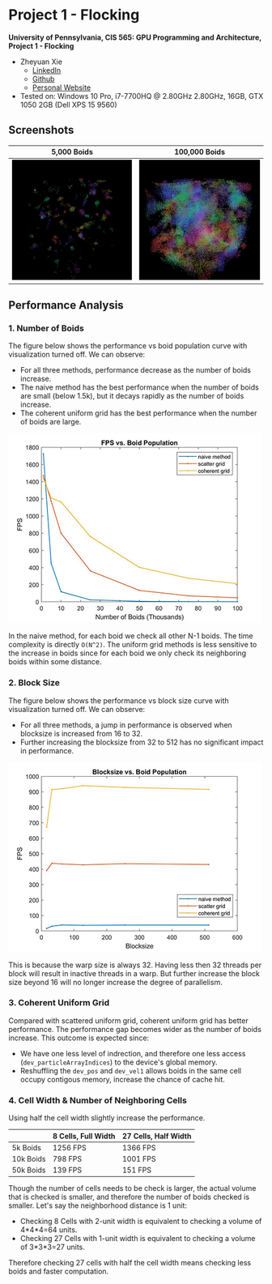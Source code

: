 # Project 1 - Flocking
**University of Pennsylvania, CIS 565: GPU Programming and Architecture, Project 1 - Flocking**

* Zheyuan Xie
  * [LinkedIn](https://www.linkedin.com/in/zheyuan-xie)
  * [Github](https://github.com/ZheyuanXie)
  * [Personal Website](http://errorspace.cn)
* Tested on: Windows 10 Pro, i7-7700HQ @ 2.80GHz 2.80GHz, 16GB, GTX 1050 2GB (Dell XPS 15 9560)

## Screenshots
| 5,000 Boids | 100,000 Boids |
|--|--|
|![Number of boids: 5k](images/5k_compressed.gif) | ![Number of boids: 100k](images/100k_compressed.gif) |

## Performance Analysis
### 1. Number of Boids
The figure below shows the performance vs boid population curve with visualization turned off. We can observe:
 - For all three methods, performance decrease as the number of boids increase. 
 - The naive method has the best performance when the number of boids are small (below 1.5k), but it decays rapidly as the number of boids increase. 
 - The coherent uniform grid has the best performance when the number of boids are large.

 ![](images/population_fps.jpg)

 In the naive method, for each boid we check all other N-1 boids. The time complexity is directly `O(N^2)`. The uniform grid methods is less sensitive to the increase in boids since for each boid we only check its neighboring boids within some distance.

### 2. Block Size
The figure below shows the performance vs block size curve with visualization turned off. We can observe:

 - For all three methods, a jump in performance is observed when blocksize is increased from 16 to 32. 
 - Further increasing the blocksize from 32 to 512 has no significant impact in performance.

 ![](images/blocksize_fps.jpg)
 
 This is because the warp size is always 32. Having less then 32 threads per block will result in inactive threads in a warp. But further increase the block size beyond 16 will no longer increase the degree of parallelism. 



### 3. Coherent Uniform Grid
Compared with scattered uniform grid, coherent uniform grid has better performance. The performance gap becomes wider as the number of boids increase. This outcome is expected since:
 - We have one less level of indrection, and therefore one less access (`dev_particleArrayIndices`) to the device's global memory.
 - Reshuffling the `dev_pos` and `dev_vel1` allows boids in the same cell occupy contigous memory, increase the chance of cache hit.

### 4. Cell Width & Number of Neighboring Cells
Using half the cell width slightly increase the performance.

||8 Cells, Full Width| 27 Cells, Half Width
|--|--|--|
|5k Boids|1256 FPS|1366 FPS|
|10k Boids|798 FPS |1001 FPS|
|50k Boids|139 FPS |151 FPS|

Though the number of cells needs to be check is larger, the actual volume that is checked is smaller, and therefore the number of boids checked is smaller. Let's say the neighborhood distance is 1 unit:
 - Checking 8 Cells with 2-unit width is equivalent to checking a volume of 4\*4\*4=64 units.
 - Checking 27 Cells with 1-unit width is equivalent to checking a volume of 3\*3\*3=27 units.

 Therefore checking 27 cells with half the cell width means checking less boids and faster computation.
 